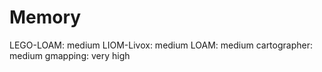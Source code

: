 # Memory

LEGO-LOAM: medium
LIOM-Livox: medium
LOAM: medium
cartographer: medium
gmapping: very high